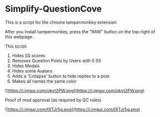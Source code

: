 # Simplify-QuestionCove

This is a script for the chrome tampermonkey extension

After you install tampermonkey, press the "RAW" button on the top-right of this webpage.

This script:
1. Hides SS scores
2. Removes Question Posts by Users with 0 SS
3. Hides Medals
4. Hides some Avatars
5. Adds a 'Collapse' button to hide replies to a post
6. Makes all names the same color

![https://i.imgur.com/okvt2PW.png](https://i.imgur.com/okvt2PW.png)

Proof of mod approval (as required by QC rules)

![https://i.imgur.com/tXTJr5g.png](https://i.imgur.com/tXTJr5g.png)
